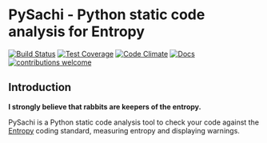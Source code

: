 # PySachi - Python static code analysis for Entropy

[![Build Status](https://travis-ci.org/Nauja/pysachi.png?branch=master)](https://travis-ci.org/Nauja/pysachi)
[![Test Coverage](https://codeclimate.com/github/Nauja/pyrabbit/badges/coverage.svg)](https://codeclimate.com/github/Nauja/pyrabbit/coverage)
[![Code Climate](https://codeclimate.com/github/Nauja/pyrabbit/badges/gpa.svg)](https://codeclimate.com/github/Nauja/pyrabbit)
[![Docs](https://readthedocs.org/projects/pysachi/badge/?style=flat)](https://pysachi.readthedocs.io/en/latest/)
[![contributions welcome](https://img.shields.io/badge/contributions-welcome-brightgreen.svg?style=flat)](https://github.com/Nauja/pysachi/issues)

## Introduction

**I strongly believe that rabbits are keepers of the entropy.**

PySachi is a Python static code analysis tool to check your code against the [Entropy](https://github.com/Nauja/Entropy) coding standard, measuring entropy and displaying warnings.
